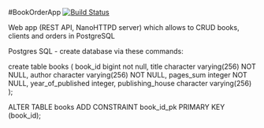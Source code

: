 #BookOrderApp 
[![Build Status](https://travis-ci.org/pedro-programator/BookOrderApp.svg?branch=master)](https://travis-ci.org/pedro-programator/BookOrderApp)

Web app (REST API, NanoHTTPD server) which allows to CRUD books, clients and orders in PostgreSQL

Postgres SQL - create database via these commands:

create table books
(
   book_id bigint not null,
   title character varying(256) NOT NULL,
   author character varying(256) NOT NULL,
   pages_sum integer NOT NULL,
   year_of_published integer,
   publishing_house character varying(256)
);




ALTER TABLE books ADD CONSTRAINT book_id_pk PRIMARY KEY (book_id);
